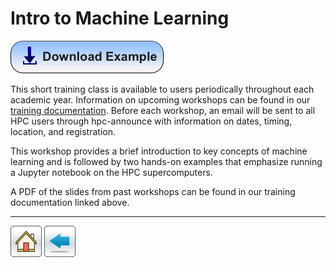 # Intro to Machine Learning

[![](/Images/Download.png)](intro-to-ML.tar.gz)

This short training class is available to users periodically throughout each academic year. Information on upcoming workshops can be found in our [training documentation](https://public.confluence.arizona.edu/display/UAHPC/Training). Before each workshop, an email will be sent to all HPC users through hpc-announce with information on dates, timing, location, and registration.

This workshop provides a brief introduction to key concepts of machine learning and is followed by two hands-on examples that emphasize running a Jupyter notebook on the HPC supercomputers. 

A PDF of the slides from past workshops can be found in our training documentation linked above. 

*****
[![](/Images/home.png)](https://ua-researchcomputing-hpc.github.io/) 
[![](/Images/back.png)](../)

